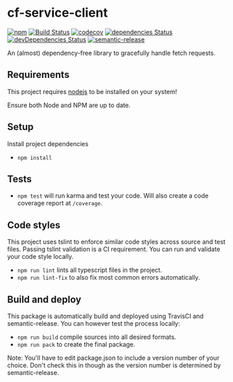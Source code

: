 # cf-service-client

[![npm](https://img.shields.io/npm/v/@crazy-factory/ts-service-client.svg)](http://www.npmjs.com/package/@crazy-factory/ts-service-client)
[![Build Status](https://travis-ci.org/crazyfactory/ts-http-client.svg?branch=master)](https://travis-ci.org/crazyfactory/ts-http-client)
[![codecov](https://codecov.io/gh/crazyfactory/ts-http-client/branch/master/graph/badge.svg)](https://codecov.io/gh/crazyfactory/ts-http-client)
[![dependencies Status](https://david-dm.org/crazyfactory/ts-http-client/status.svg)](https://david-dm.org/crazyfactory/ts-http-client)
[![devDependencies Status](https://david-dm.org/crazyfactory/ts-http-client/dev-status.svg)](https://david-dm.org/crazyfactory/ts-http-client?type=dev)
[![semantic-release](https://img.shields.io/badge/%20%20%F0%9F%93%A6%F0%9F%9A%80-semantic--release-e10079.svg)](https://github.com/semantic-release/semantic-release)

An (almost) dependency-free library to gracefully handle fetch requests.

## Requirements

This project requires [nodejs](https://nodejs.org/en/download/) to be installed on your system!

Ensure both Node and NPM are up to date.

## Setup

Install project dependencies
- `npm install`

## Tests

- `npm test` will run karma and test your code. Will also create a code coverage report at `/coverage`.

## Code styles

This project uses tslint to enforce similar code styles across source and test files. Passing tslint validation is a CI requirement. You can run and validate your code style locally.

- `npm run lint` lints all typescript files in the project.
- `npm run lint-fix` to also fix most common errors automatically.

## Build and deploy

This package is automatically build and deployed using TravisCI and semantic-release. You can however test the process locally:

- `npm run build` compile sources into all desired formats.
- `npm run pack` to create the final package.

Note: You'll have to edit package.json to include a version number of your choice. Don't check this in though as the version number is determined by semantic-release.
